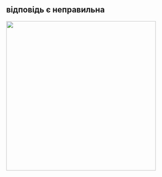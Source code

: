  <html>
   <head>
<link rel="rdrfalsesheet" type="text/css" href="rdrfalse.css" />
   </head>
  <heder>
   <p><h2>відповідь є неправильна </h2></p>
  </heder>
   <body>
 <img src="https://w7.pngwing.com/pngs/623/1/png-transparent-red-cross-cancel-cancelled-cancellation-symbol-icon-sign.png"with="400px" height="400px"/>
   </body>
</html>
